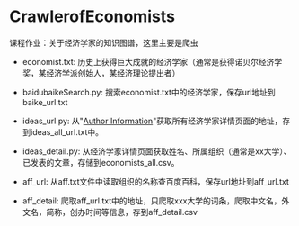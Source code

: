 # CrawlerofEconomists
课程作业：关于经济学家的知识图谱，这里主要是爬虫


- economist.txt: 历史上获得巨大成就的经济学家（通常是获得诺贝尔经济学奖，某经济学派创始人，某经济理论提出者）
- baidubaikeSearch.py: 搜索economist.txt中的经济学家，保存url地址到baike_url.txt

- ideas_url.py: 从"[Author Information](https://ideas.repec.org/i/e.html)"获取所有经济学家详情页面的地址，存到ideas_all_url.txt中。
- ideas_detail.py: 从经济学家详情页面获取姓名、所属组织（通常是xx大学）、已发表的文章，存储到economists_all.csv。

- aff_url: 从aff.txt文件中读取组织的名称查百度百科，保存url地址到aff_url.txt
- aff_detail: 爬取aff_url.txt中的地址，只爬取xxx大学的词条，爬取中文名，外文名，简称，创办时间等信息，存到aff_detail.csv
